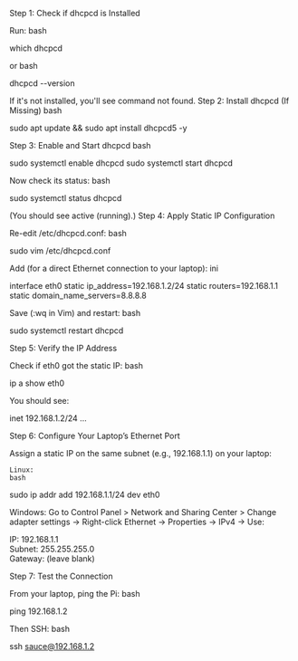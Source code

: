 Step 1: Check if dhcpcd is Installed

Run:
bash

which dhcpcd

or
bash

dhcpcd --version

If it's not installed, you'll see command not found.
Step 2: Install dhcpcd (If Missing)
bash

sudo apt update && sudo apt install dhcpcd5 -y

Step 3: Enable and Start dhcpcd
bash

sudo systemctl enable dhcpcd
sudo systemctl start dhcpcd

Now check its status:
bash

sudo systemctl status dhcpcd

(You should see active (running).)
Step 4: Apply Static IP Configuration

Re-edit /etc/dhcpcd.conf:
bash

sudo vim /etc/dhcpcd.conf

Add (for a direct Ethernet connection to your laptop):
ini

interface eth0
static ip_address=192.168.1.2/24
static routers=192.168.1.1
static domain_name_servers=8.8.8.8

Save (:wq in Vim) and restart:
bash

sudo systemctl restart dhcpcd

Step 5: Verify the IP Address

Check if eth0 got the static IP:
bash

ip a show eth0

You should see:

inet 192.168.1.2/24 ...

Step 6: Configure Your Laptop’s Ethernet Port

Assign a static IP on the same subnet (e.g., 192.168.1.1) on your laptop:

    Linux:
    bash

sudo ip addr add 192.168.1.1/24 dev eth0

Windows:
Go to Control Panel > Network and Sharing Center > Change adapter settings → Right-click Ethernet → Properties → IPv4 → Use:

IP: 192.168.1.1  
Subnet: 255.255.255.0  
Gateway: (leave blank)  

Step 7: Test the Connection

From your laptop, ping the Pi:
bash

ping 192.168.1.2

Then SSH:
bash

ssh sauce@192.168.1.2
